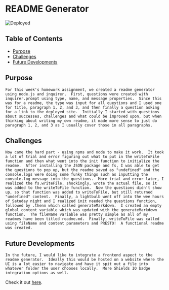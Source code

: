 
  # README Generator
  ![Deployed](https://img.shields.io/static/v1?label=deployed&message=click_here&color=green&url=https://youtu.be/RIhJDQYRpAc)
  
  ## Table of Contents
   * [Purpose](https://github.com/hill1635/hill-readme-generator#Purpose)
   * [Challenges](https://github.com/hill1635/hill-readme-generator#Challenges)
   * [Future Developments](https://github.com/hill1635/hill-readme-generator#Future-Developments)

  ## Purpose
    For this week's homework assignment, we created a readme generator using node.js and inquirer.  First, questions were created with inquirer.prompt using type, name, and message properties.  Since this was for a readme, the type was input for all questions and I used one for title, paragraph 1, 2, and 3, and then finally a question asking for a link to the deployed site.  Initially I started with questions about successes, challenges and what could be improved upon, but when thinking about writing my own readme, it made more sense to just do paragraph 1, 2, and 3 as I usually cover those in all paragraphs.
    
  ## Challenges
    Now came the hard part - using npms and node to make it work.  It took a lot of trial and error figuring out what to put in the writeToFile function and then what went into the init function to initialize the readme.  After installing the JSON package and fs, I was able to get the questions to pop up, but the readme saved as "undefined" and the console.logs were doing some funky things such as inputting the console.log message into the questions.  More trial and error later, I realized the fs.writeFile, shockingly, wrote the actual file, so it was added to the writeToFile function.  Now the questions didn't show up, so that function was added to writeToFile, but still returned "undefined" content.  Finally, a lightbulb went off into the wee hours of Satuday night and I realized init needed the questions function, followed by .thenn which called generateMarkdown.  I created an empty global content variable which was updated with the generateMarkdown function.  The fileName variable was pretty simple as all of my readmes have been titled readme.md.  Finally, writeToFile was called using fileName and content parameters and PRESTO!  A functional readme was created.
    
  ## Future Developments
    In the future, I would like to integrate a frontend aspect to the readme generator.  Ideally this would be hosted on a website where the UI is a lot easier to navigate and have it spit out a file into whatever folder the user chooses locally.  More Shields IO badge integration options as well.
    

<p>Check it out <a href="https://youtu.be/RIhJDQYRpAc">here</a>.</p>